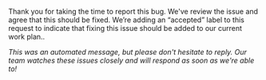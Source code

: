 Thank you for taking the time to report this bug. We've review the issue and agree that this should be fixed. We’re adding an “accepted” label to this request to indicate that fixing this issue should be added to our current work plan..

_This was an automated message, but please don't hesitate to reply. Our team watches these issues closely and will respond as soon as we're able to!_
